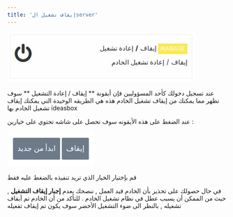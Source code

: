 ```yaml
---
title: 'إيقاف تشغيل الserver'
---
```


![](stopserver.png)

عند تسجيل دخولك كأحد المسؤوليين فإن أيقونة ** إيقاف / إعادة التشغيل ** سوف تظهر مما يمكنك من إيقاف تشغيل الخادم  هذه هي الطريقه الوحيدة التي يمكنك إيقاف تشغيل الخادم بها ideasbox

عند الضغط على هذه الأيقونه سوف تحصل على شاشه تحتوي على خيارين :

![](StopServer.png)

قم بإختيار الخيار الذي تريد تنفيذه بالضغط عليه فقط 

في حال حصولك على تحذير بأن الخادم قيد العمل , ننصحك بعدم **إجبار إيقاف التشغيل** , حيث من الممكن أن يسبب عطل في نظام تشغيل الخادم .
للتأكد من أن الخادم تم أيقاف تشغيله , بالنظر الى ضوء التشغيل الأخضر سوف يكون تم إيقاف تفعيله 
